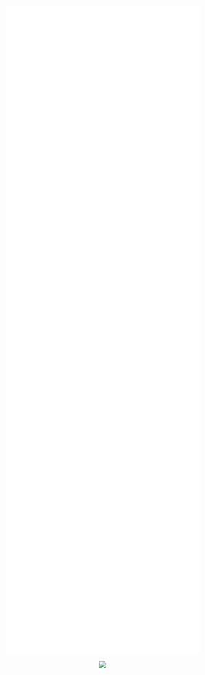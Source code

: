 <p align="center">
  <img align="center" src="/github-metrics.svg" alt="Metrics" width="450">
</p>
<p align="center">
  <img src="https://api.mcbanners.com/banner/saved/rtTagNMMJcrDec.png">
</p>
